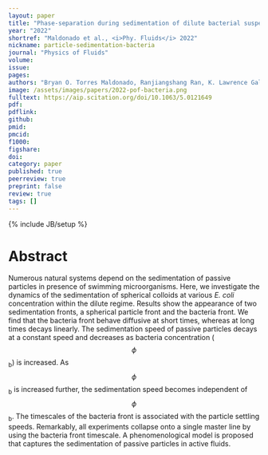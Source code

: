 ```yaml
---
layout: paper
title: "Phase-separation during sedimentation of dilute bacterial suspensions"
year: "2022"
shortref: "Maldonado et al., <i>Phy. Fluids</i> 2022"
nickname: particle-sedimentation-bacteria
journal: "Physics of Fluids"
volume: 
issue: 
pages: 
authors: "Bryan O. Torres Maldonado, Ranjiangshang Ran, K. Lawrence Galloway, Quentin Brosseau, Shravan Pradeep, Paulo E. Arratia"
image: /assets/images/papers/2022-pof-bacteria.png
fulltext: https://aip.scitation.org/doi/10.1063/5.0121649
pdf: 
pdflink: 
github: 
pmid: 
pmcid: 
f1000: 
figshare: 
doi: 
category: paper
published: true
peerreview: true
preprint: false
review: true
tags: []
---
```

{% include JB/setup %}

# Abstract 

Numerous natural systems depend on the sedimentation of passive particles in presence of swimming microorganisms. Here, we investigate the dynamics of the sedimentation of spherical colloids at various <i>E. coli</i> concentration within the dilute regime. Results show the appearance of two sedimentation fronts, a spherical particle front and the bacteria front. We find that the bacteria front behave diffusive at short times, whereas at long times decays linearly. The sedimentation speed of passive particles decays at a constant speed and decreases as bacteria concentration ($$\phi$$<sub>b</sub>) is increased. As $$\phi$$<sub>b</sub> is increased further, the sedimentation speed becomes independent of $$\phi$$<sub>b</sub>. The timescales of the bacteria front is associated with the particle settling speeds. Remarkably, all experiments collapse onto a single master line by using the bacteria front timescale. A phenomenological model is proposed that captures the sedimentation of passive particles in active fluids.